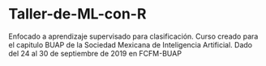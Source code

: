 # Taller-de-ML-con-R
Enfocado a aprendizaje supervisado para clasificación. Curso creado para el capitulo BUAP de la Sociedad Mexicana de Inteligencia Artificial. Dado del 24 al 30 de septiembre de 2019 en FCFM-BUAP
